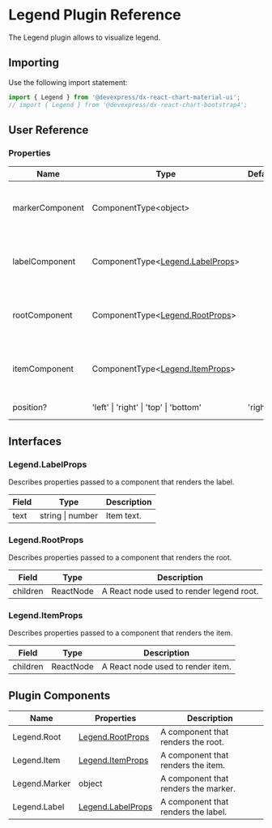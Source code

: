 # Legend Plugin Reference

The Legend plugin allows to visualize legend.

## Importing

Use the following import statement:

```js
import { Legend } from '@devexpress/dx-react-chart-material-ui';
// import { Legend } from '@devexpress/dx-react-chart-bootstrap4';
```
## User Reference

### Properties

Name | Type | Default | Description
-----|------|---------|------------
markerComponent | ComponentType&lt;object&gt; | | A component that renders the marker.
labelComponent | ComponentType&lt;[Legend.LabelProps](#legendlabelprops)&gt; | | A component that renders the label.
rootComponent | ComponentType&lt;[Legend.RootProps](#legendrootprops)&gt; | | A component that renders the root.
itemComponent | ComponentType&lt;[Legend.ItemProps](#legenditemprops)&gt; | | A component that renders the item.
position? | 'left' &#124; 'right' &#124; 'top' &#124; 'bottom' | 'right' | Legend position.

## Interfaces

### Legend.LabelProps

Describes properties passed to a component that renders the label.

Field | Type | Description
------|------|------------
text | string &#124; number | Item text.

### Legend.RootProps

Describes properties passed to a component that renders the root.

Field | Type | Description
------|------|------------
children | ReactNode | A React node used to render legend root.

### Legend.ItemProps

Describes properties passed to a component that renders the item.

Field | Type | Description
------|------|------------
children | ReactNode | A React node used to render item.

## Plugin Components

Name | Properties | Description
-----|------------|------------
Legend.Root | [Legend.RootProps](#legendrootprops) | A component that renders the root.
Legend.Item | [Legend.ItemProps](#legenditemprops) | A component that renders the item.
Legend.Marker | object | A component that renders the marker.
Legend.Label | [Legend.LabelProps](#legendlabelprops) | A component that renders the label.
